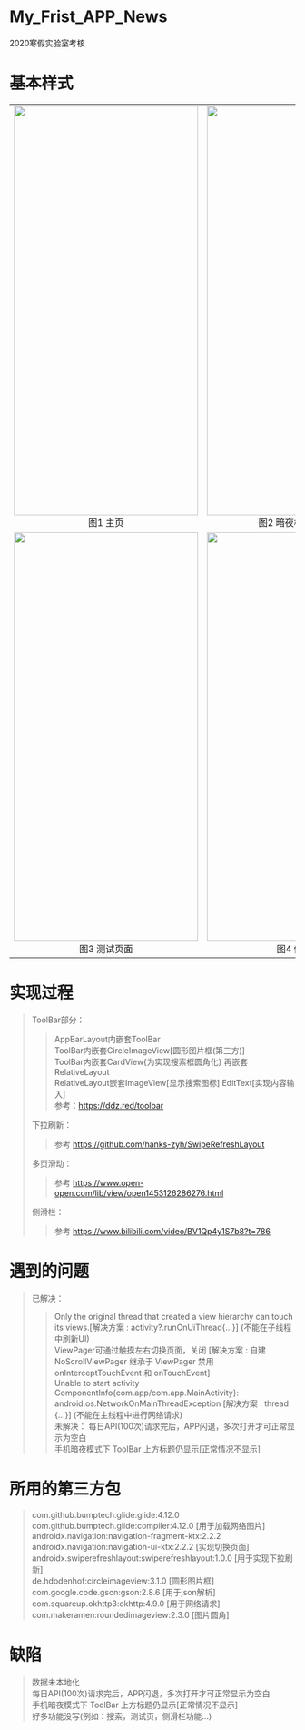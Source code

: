 # My_Frist_APP_News
2020寒假实验室考核

# 基本样式
<table>
    <tr>
        <td ><center><img src="https://img.imgdb.cn/item/604ce6d65aedab222c83e505.jpg" height="720" width="324" >图1  主页 </center></td>
        <td ><center><img src="https://img.imgdb.cn/item/604ce6d65aedab222c83e50b.jpg" height="720" width="324"  >图2 暗夜模式下主页</center></td>
    </tr>
    <tr>
        <td><center><img src="https://img.imgdb.cn/item/604ce6d65aedab222c83e4f8.jpg" height="720" width="324" >图3 测试页面</center></td>
        <td ><center><img src="https://img.imgdb.cn/item/604ce6d65aedab222c83e4fe.jpg" height="720" width="324"  >图4 侧滑栏</center> </td>
    </tr>
</table>


# 实现过程
> ToolBar部分：
> > AppBarLayout内嵌套ToolBar  
> > ToolBar内嵌套CircleImageView[圆形图片框(第三方)]  
> > ToolBar内嵌套CardView{为实现搜索框圆角化} 再嵌套RelativeLayout  
> > RelativeLayout嵌套ImageView[显示搜索图标]   EditText[实现内容输入]  
> > 参考：https://ddz.red/toolbar  
> 
> 下拉刷新：
> > 参考 https://github.com/hanks-zyh/SwipeRefreshLayout  
> 
> 多页滑动：
> > 参考 https://www.open-open.com/lib/view/open1453126286276.html  
> 
> 侧滑栏：
> > 参考 https://www.bilibili.com/video/BV1Qp4y1S7b8?t=786  

# 遇到的问题
> 已解决：
> > Only the original thread that created a view hierarchy can touch its views.[解决方案 : activity?.runOnUiThread{...}] (不能在子线程中刷新UI)  
> > ViewPager可通过触摸左右切换页面，关闭 [解决方案 : 自建 NoScrollViewPager 继承于 ViewPager 禁用 onInterceptTouchEvent 和 onTouchEvent]  
> > Unable to start activity ComponentInfo{com.app/com.app.MainActivity}: android.os.NetworkOnMainThreadException [解决方案 : thread {...}] (不能在主线程中进行网络请求)  
> 未解决：
> > 每日API(100次)请求完后，APP闪退，多次打开才可正常显示为空白  
> > 手机暗夜模式下 ToolBar 上方标题仍显示[正常情况不显示]  

# 所用的第三方包
> com.github.bumptech.glide:glide:4.12.0  com.github.bumptech.glide:compiler:4.12.0  [用于加载网络图片]  
> androidx.navigation:navigation-fragment-ktx:2.2.2      androidx.navigation:navigation-ui-ktx:2.2.2  [实现切换页面]  
> androidx.swiperefreshlayout:swiperefreshlayout:1.0.0 [用于实现下拉刷新]  
> de.hdodenhof:circleimageview:3.1.0 [圆形图片框]  
> com.google.code.gson:gson:2.8.6 [用于json解析]  
> com.squareup.okhttp3:okhttp:4.9.0 [用于网络请求]  
> com.makeramen:roundedimageview:2.3.0 [图片圆角]  

# 缺陷
> 数据未本地化  
> 每日API(100次)请求完后，APP闪退，多次打开才可正常显示为空白  
> 手机暗夜模式下 ToolBar 上方标题仍显示[正常情况不显示]  
> 好多功能没写(例如：搜索，测试页，侧滑栏功能...)
